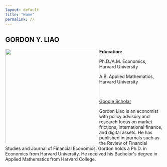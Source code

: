 ```yaml
---
layout: default
title: "Home"
permalink: //
---
```



## GORDON Y. LIAO
<!-- **Email:** gliao [at] post.harvard.edu -->
<img src="img/headshot.jpg" width="300" style="float: left">

<!-- ![](img/headshot.jpg){: style="float: left"; width=50px;} -->

**Education:**

Ph.D./A.M. Economics, Harvard University
<!-- , 2013-2017 -->

A.B. Applied Mathematics, Harvard University
<!-- , 2007-2011 -->

&nbsp;


<!-- [Curriculum Vitae](GordonLiaoCV.pdf)  &nbsp; -->
[Google Scholar](https://scholar.google.com/citations?user=CjHJb7cAAAAJ&hl=en) &nbsp;
<!-- [Twitter](https://twitter.com/gordonliao) -->

Gordon Liao is an economist with policy advisory and research focus on market frictions, international finance, and digital assets. He has published in journals such as the Review of Financial Studies and Journal of Financial Economics. Gordon holds a Ph.D. in Economics from Harvard University. He received his Bachelor's degree in Applied Mathematics from Harvard College.
